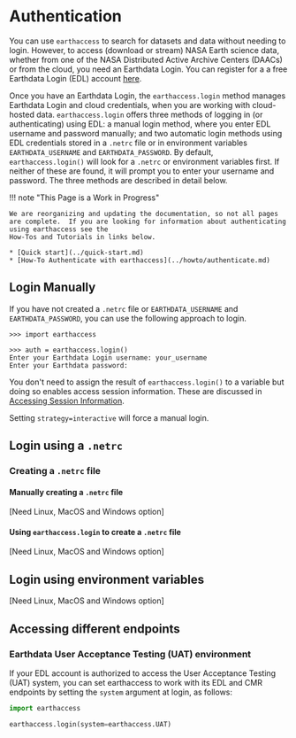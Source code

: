 # Authentication

You can use `earthaccess` to search for datasets and data without needing to login.  However, to access (download or stream) NASA Earth science data, whether from one of the NASA
Distributed Active Archive Centers (DAACs) or from the cloud, you need
an Earthdata Login.  You can register for a a free Earthdata Login (EDL) account [here](https://urs.earthdata.nasa.gov/).  

Once you have an Earthdata Login, the `earthaccess.login` method manages Earthdata Login and cloud credentials, when you are working with cloud-hosted data.  `earthaccess.login` offers three methods of logging in (or authenticating) using EDL: a manual login method, where you enter EDL username and password manually; and two automatic login methods using EDL credentials stored in a `.netrc` file or in environment variables `EARTHDATA_USERNAME` and `EARTHDATA_PASSWORD`.  By default, `earthaccess.login()` will look for a `.netrc` or environment variables first.  If neither of these are found, it will prompt you to enter your username and password.  The three methods are described in detail below.  

!!! note "This Page is a Work in Progress"

    We are reorganizing and updating the documentation, so not all pages are complete.  If you are looking for information about authenticating using earthaccess see the
    How-Tos and Tutorials in links below.

    * [Quick start](../quick-start.md)
    * [How-To Authenticate with earthaccess](../howto/authenticate.md)


## Login Manually

If you have not created a `.netrc` file or `EARTHDATA_USERNAME` and `EARTHDATA_PASSWORD`, you can use the following approach to login.

```
>>> import earthaccess

>>> auth = earthaccess.login()
Enter your Earthdata Login username: your_username
Enter your Earthdata password: 
```

You don't need to assign the result of `earthaccess.login()` to a variable but doing so enables access session information.  These are discussed in [Accessing Session Information]().

Setting `strategy=interactive` will force a manual login.

## Login using a `.netrc`

### Creating a `.netrc` file

#### Manually creating a `.netrc` file

[Need Linux, MacOS and Windows option]

#### Using `earthaccess.login` to create a `.netrc` file

[Need Linux, MacOS and Windows option]

## Login using environment variables

[Need Linux, MacOS and Windows option]


## Accessing different endpoints

### Earthdata User Acceptance Testing (UAT) environment

If your EDL account is authorized to access the User Acceptance Testing (UAT) system,
you can set earthaccess to work with its EDL and CMR endpoints
by setting the `system` argument at login, as follows:

```python
import earthaccess

earthaccess.login(system=earthaccess.UAT)

```
